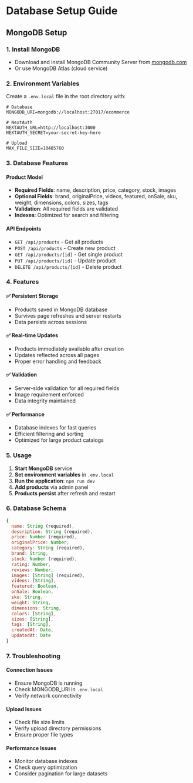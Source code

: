 # Database Setup Guide

## MongoDB Setup

### 1. Install MongoDB
- Download and install MongoDB Community Server from [mongodb.com](https://www.mongodb.com/try/download/community)
- Or use MongoDB Atlas (cloud service)

### 2. Environment Variables
Create a `.env.local` file in the root directory with:

```env
# Database
MONGODB_URI=mongodb://localhost:27017/ecommerce

# NextAuth
NEXTAUTH_URL=http://localhost:3000
NEXTAUTH_SECRET=your-secret-key-here

# Upload
MAX_FILE_SIZE=10485760
```

### 3. Database Features

#### Product Model
- **Required Fields**: name, description, price, category, stock, images
- **Optional Fields**: brand, originalPrice, videos, featured, onSale, sku, weight, dimensions, colors, sizes, tags
- **Validation**: All required fields are validated
- **Indexes**: Optimized for search and filtering

#### API Endpoints
- `GET /api/products` - Get all products
- `POST /api/products` - Create new product
- `GET /api/products/[id]` - Get single product
- `PUT /api/products/[id]` - Update product
- `DELETE /api/products/[id]` - Delete product

### 4. Features

#### ✅ **Persistent Storage**
- Products saved in MongoDB database
- Survives page refreshes and server restarts
- Data persists across sessions

#### ✅ **Real-time Updates**
- Products immediately available after creation
- Updates reflected across all pages
- Proper error handling and feedback

#### ✅ **Validation**
- Server-side validation for all required fields
- Image requirement enforced
- Data integrity maintained

#### ✅ **Performance**
- Database indexes for fast queries
- Efficient filtering and sorting
- Optimized for large product catalogs

### 5. Usage

1. **Start MongoDB** service
2. **Set environment variables** in `.env.local`
3. **Run the application**: `npm run dev`
4. **Add products** via admin panel
5. **Products persist** after refresh and restart

### 6. Database Schema

```javascript
{
  name: String (required),
  description: String (required),
  price: Number (required),
  originalPrice: Number,
  category: String (required),
  brand: String,
  stock: Number (required),
  rating: Number,
  reviews: Number,
  images: [String] (required),
  videos: [String],
  featured: Boolean,
  onSale: Boolean,
  sku: String,
  weight: String,
  dimensions: String,
  colors: [String],
  sizes: [String],
  tags: [String],
  createdAt: Date,
  updatedAt: Date
}
```

### 7. Troubleshooting

#### Connection Issues
- Ensure MongoDB is running
- Check MONGODB_URI in `.env.local`
- Verify network connectivity

#### Upload Issues
- Check file size limits
- Verify upload directory permissions
- Ensure proper file types

#### Performance Issues
- Monitor database indexes
- Check query optimization
- Consider pagination for large datasets 